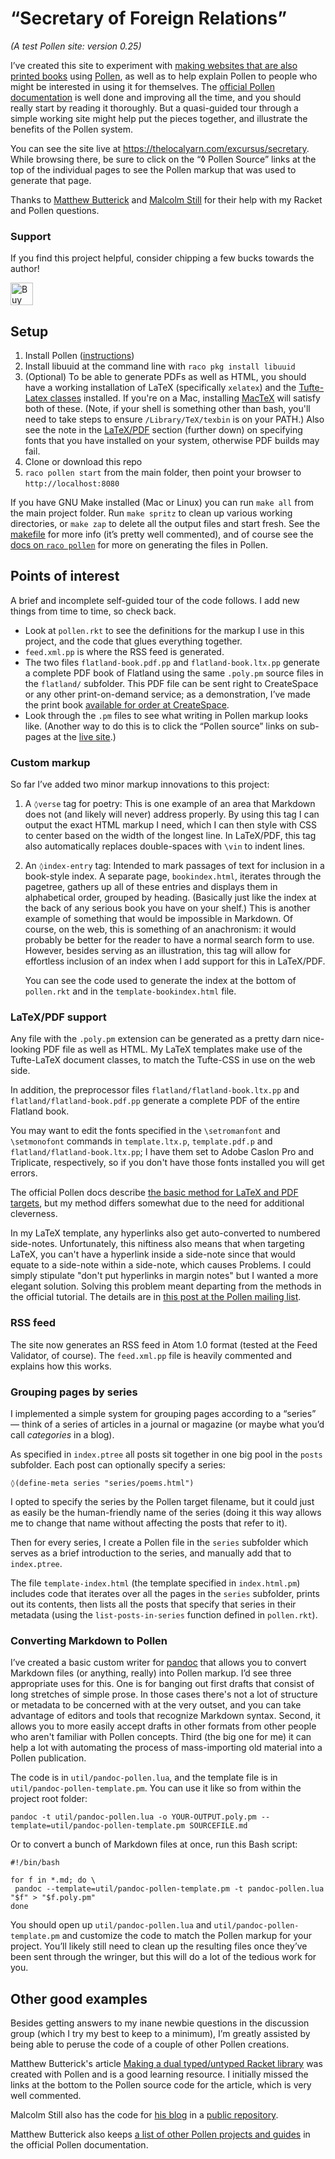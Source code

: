 # “Secretary of Foreign Relations”

*(A test Pollen site: version 0.25)*

I’ve created this site to experiment with [making websites that are also printed books](https://thelocalyarn.com/excursus/secretary/posts/web-books.html) using [Pollen](http://pollenpub.com), as well as to help explain Pollen to people who might be interested in using it for themselves. The [official Pollen documentation](http://pkg-build.racket-lang.org/doc/pollen/index.html) is well done and improving all the time, and you should really start by reading it thoroughly. But a quasi-guided tour through a simple working site might help put the pieces together, and illustrate the benefits of the Pollen system.

You can see the site live at <https://thelocalyarn.com/excursus/secretary>. While browsing there, be sure to click on the “◊ Pollen Source” links at the top of the individual pages to see the Pollen markup that was used to generate that page.

Thanks to [Matthew Butterick](http://typographyforlawyers.com/about.html) and [Malcolm Still](http://mstill.io) for their help with my Racket and Pollen questions.

### Support

If you find this project helpful, consider chipping a few bucks towards the author!

<a href='https://ko-fi.com/B0B1MJ3B' target='_blank'><img height='36' style='border:0px;height:36px;' src='https://az743702.vo.msecnd.net/cdn/kofi1.png?v=0' border='0' alt='Buy Me a Coffee at ko-fi.com' /></a>

## Setup

1. Install Pollen ([instructions](http://pkg-build.racket-lang.org/doc/pollen/Installation.html))
2. Install libuuid at the command line with `raco pkg install libuuid`
3. (Optional) To be able to generate PDFs as well as HTML, you should have a working installation of LaTeX (specifically `xelatex`) and the [Tufte-Latex classes](https://tufte-latex.github.io/tufte-latex/) installed. If you're on a Mac, installing [MacTeX](http://tug.org/mactex/) will satisfy both of these. (Note, if your shell is something other than bash, you'll need to take steps to ensure `/Library/TeX/texbin` is on your PATH.) Also see the note in the [LaTeX/PDF](#latexpdf-support) section (further down) on specifying fonts that you have installed on your system, otherwise PDF builds may fail.
3. Clone or download this repo
4. `raco pollen start` from the main folder, then point your browser to `http://localhost:8080`

If you have GNU Make installed (Mac or Linux) you can run `make all` from the main project folder. Run `make spritz` to clean up various working directories, or `make zap` to delete all the output files and start fresh. See the [makefile](makefile) for more info (it’s pretty well commented), and of course see the [docs on `raco pollen`](http://pkg-build.racket-lang.org/doc/pollen/raco-pollen.html) for more on generating the files in Pollen.

## Points of interest

A brief and incomplete self-guided tour of the code follows. I add new things from time to time, so check back.

* Look at `pollen.rkt` to see the definitions for the markup I use in this project, and the code that glues everything together.
* `feed.xml.pp` is where the RSS feed is generated.
* The two files `flatland-book.pdf.pp` and `flatland-book.ltx.pp` generate a complete PDF book of Flatland using the same `.poly.pm` source files in the `flatland/` subfolder. This PDF file can be sent right to CreateSpace or any other print-on-demand service; as a demonstration, I’ve made the print book [available for order at CreateSpace](https://www.createspace.com/6059658).
* Look through the `.pm` files to see what writing in Pollen markup looks like. (Another way to do this is to click the “Pollen source” links on sub-pages at the [live site](https://thelocalyarn/excursus/secretary/).)

### Custom markup

So far I’ve added two minor markup innovations to this project:

 1. A `◊verse` tag for poetry: This is one example of an area that Markdown does not (and likely will never) address properly. By using this tag I can output the exact HTML markup I need, which I can then style with CSS to center based on the width of the longest line. In LaTeX/PDF, this tag also automatically replaces double-spaces with `\vin` to indent lines.

 2. An `◊index-entry` tag: Intended to mark passages of text for inclusion in a book-style index. A separate page, `bookindex.html`, iterates through the pagetree, gathers up all of these entries and displays them in alphabetical order, grouped by heading. (Basically just like the index at the back of any serious book you have on your shelf.) This is another example of something that would be impossible in Markdown. Of course, on the web, this is something of an anachronism: it would probably be better for the reader to have a normal search form to use. However, besides serving as an illustration, this tag will allow for effortless inclusion of an index when I add support for this in LaTeX/PDF.

     You can see the code used to generate the index at the bottom of `pollen.rkt` and in the `template-bookindex.html` file.

### LaTeX/PDF support

Any file with the `.poly.pm` extension can be generated as a pretty darn nice-looking PDF file as well as HTML. My LaTeX templates make use of the Tufte-LaTeX document classes, to match the Tufte-CSS in use on the web side.

In addition, the preprocessor files `flatland/flatland-book.ltx.pp` and `flatland/flatland-book.pdf.pp` generate a complete PDF of the entire Flatland book.

You may want to edit the fonts specified in the `\setromanfont` and `\setmonofont` commands in  `template.ltx.p`, `template.pdf.p` and `flatland/flatland-book.ltx.pp`; I have them set to Adobe Caslon Pro and Triplicate, respectively, so if you don't have those fonts installed you will get errors.

The official Pollen docs describe [the basic method for LaTeX and PDF targets](http://pkg-build.racket-lang.org/doc/pollen/fourth-tutorial.html), but my method differs somewhat due to the need for additional cleverness.

In my LaTeX template, any hyperlinks also get auto-converted to numbered side-notes. Unfortunately, this niftiness also means that when targeting LaTeX, you can't have a hyperlink inside a side-note since that would equate to a side-note within a side-note, which causes Problems. I could simply stipulate "don't put hyperlinks in margin notes" but I wanted a more elegant solution. Solving this problem meant departing from the methods in the official tutorial. The details are in [this post at the Pollen mailing list](https://groups.google.com/d/msg/pollenpub/SoxbXRHnyMs/fP7hCSLADwAJ).

### RSS feed

The site now generates an RSS feed in Atom 1.0 format (tested at the Feed Validator, of course). The `feed.xml.pp` file is heavily commented and explains how this works.

### Grouping pages by series

I implemented a simple system for grouping pages according to a “series” — think of a series of articles in a journal or magazine (or maybe what you’d call *categories* in a blog).

As specified in `index.ptree` all posts sit together in one big pool in the `posts` subfolder. Each post can optionally specify a series:

    ◊(define-meta series "series/poems.html")

I opted to specify the series by the Pollen target filename, but it could just as easily be the human-friendly name of the series (doing it this way allows me to change that name without affecting the posts that refer to it).

Then for every series, I create a Pollen file in the `series` subfolder which serves as a brief introduction to the series, and manually add that to `index.ptree`.

The file `template-index.html` (the template specified in `index.html.pm`) includes code that iterates over all the pages in the `series` subfolder, prints out its contents, then lists all the posts that specify that series in their metadata (using the `list-posts-in-series` function defined in `pollen.rkt`).

### Converting Markdown to Pollen

I’ve created a basic custom writer for [pandoc](http://pandoc.org) that allows you to convert Markdown files (or anything, really) into Pollen markup. I’d see three appropriate uses for this. One is for banging out first drafts that consist of long stretches of simple prose. In those cases there's not a lot of structure or metadata to be concerned with at the very outset, and you can take advantage of editors and tools that recognize Markdown syntax. Second, it allows you to more easily accept drafts in other formats from other people who aren't familiar with Pollen concepts. Third (the big one for me) it can help a lot with automating the process of mass-importing old material into a Pollen publication.

The code is in `util/pandoc-pollen.lua`, and the template file is in `util/pandoc-pollen-template.pm`. You can use it like so from within the project root folder:

    pandoc -t util/pandoc-pollen.lua -o YOUR-OUTPUT.poly.pm --template=util/pandoc-pollen-template.pm SOURCEFILE.md

Or to convert a bunch of Markdown files at once, run this Bash script:

    #!/bin/bash

    for f in *.md; do \
     pandoc --template=util/pandoc-pollen-template.pm -t pandoc-pollen.lua "$f" > "$f.poly.pm"
    done

You should open up `util/pandoc-pollen.lua` and `util/pandoc-pollen-template.pm` and customize the code to match the Pollen markup for your project. You’ll likely still need to clean up the resulting files once they’ve been sent through the wringer, but this will do a lot of the tedious work for you.

## Other good examples

Besides getting answers to my inane newbie questions in the discussion group (which I try my best to keep to a minimum), I’m greatly assisted by being able to peruse the code of a couple of other Pollen creations.

Matthew Butterick's article [Making a dual typed/untyped Racket library](http://unitscale.com/mb/technique/dual-typed-untyped-library.html) was created with Pollen and is a good learning resource. I initially missed the links at the bottom to the Pollen source code for the article, which is very well commented.

Malcolm Still also has the code for [his blog](http://mstill.io) in a [public repository](https://github.com/malcolmstill/mstill.io).

Matthew Butterick also keeps [a list of other Pollen projects and guides](https://docs.racket-lang.org/pollen/Getting_more_help.html?q=pollen#%28part._.More_projects___guides%29) in the official Pollen documentation.
